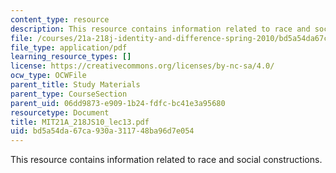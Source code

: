 ```yaml
---
content_type: resource
description: This resource contains information related to race and social constructions.
file: /courses/21a-218j-identity-and-difference-spring-2010/bd5a54da67ca930a311748ba96d7e054_MIT21A_218JS10_lec13.pdf
file_type: application/pdf
learning_resource_types: []
license: https://creativecommons.org/licenses/by-nc-sa/4.0/
ocw_type: OCWFile
parent_title: Study Materials
parent_type: CourseSection
parent_uid: 06dd9873-e909-1b24-fdfc-bc41e3a95680
resourcetype: Document
title: MIT21A_218JS10_lec13.pdf
uid: bd5a54da-67ca-930a-3117-48ba96d7e054
---
```

This resource contains information related to race and social constructions.